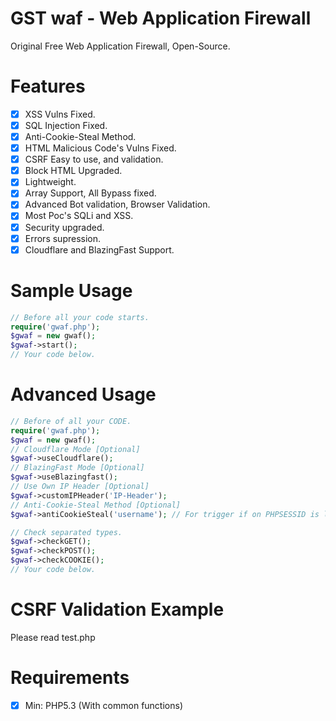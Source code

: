 # GST waf - Web Application Firewall
Original Free Web Application Firewall, Open-Source.

# Features

- [x] XSS Vulns Fixed.
- [x] SQL Injection Fixed.
- [x] Anti-Cookie-Steal Method.
- [x] HTML Malicious Code's Vulns Fixed.
- [x] CSRF Easy to use, and validation.
- [x] Block HTML Upgraded.
- [x] Lightweight.
- [x] Array Support, All Bypass fixed.
- [x] Advanced Bot validation, Browser Validation.
- [x] Most Poc's SQLi and XSS.
- [x] Security upgraded.
- [x] Errors supression.
- [x] Cloudflare and BlazingFast Support.

# Sample Usage
```php
// Before all your code starts.
require('gwaf.php');
$gwaf = new gwaf();
$gwaf->start();
// Your code below.
```
# Advanced Usage
```php
// Before of all your CODE.
require('gwaf.php');
$gwaf = new gwaf();
// Cloudflare Mode [Optional]
$gwaf->useCloudflare();
// BlazingFast Mode [Optional]
$gwaf->useBlazingfast();
// Use Own IP Header [Optional]
$gwaf->customIPHeader('IP-Header');
// Anti-Cookie-Steal Method [Optional]
$gwaf->antiCookieSteal('username'); // For trigger if on PHPSESSID is logged.

// Check separated types.
$gwaf->checkGET();
$gwaf->checkPOST();
$gwaf->checkCOOKIE();
// Your code below.
```
# CSRF Validation Example
Please read test.php

# Requirements

- [x] Min: PHP5.3 (With common functions)
